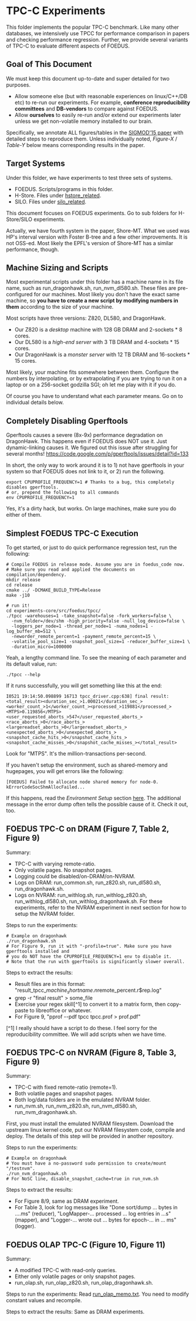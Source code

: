 TPC-C Experiments
=================================
This folder implements the popular TPC-C benchmark.
Like many other databases, we intensively use TPCC for performance comparison in papers
and checking performance regression. Further, we provide several variants of TPC-C
to evaluate different aspects of FOEDUS.


Goal of This Document
-----------------
We must keep this document up-to-date and super detailed for two purposes.

* Allow someone else (but with reasonable experiences on linux/C++/DB etc) to re-run our
experiments. For example, **conference reproducibility committees** and **DB-vendors** to compare
against FOEDUS.
* Allow **ourselves** to easily re-run and/or extend our experiments later unless we get
non-volatile memory installed to our brain.

Specifically, we annotate ALL figures/tables in
the [SIGMOD'15 paper](http://www.hpl.hp.com/techreports/2015/HPL-2015-37.pdf)
with detailed steps to reproduce them. Unless individually noted,
*Figure-X* / *Table-Y* below means corresponding results in the paper.


Target Systems
-----------------
Under this folder, we have experiments to test three sets of systems.

* FOEDUS. Scripts/programs in this folder.
* H-Store. Files under [hstore_related](hstore_related).
* SILO. Files under [silo_related](silo_related).

This document focuses on FOEDUS experiments. Go to sub folders for H-Store/SILO experiments.

Actually, we have fourth system in the paper, Shore-MT.
What we used was HP's interval version with Foster B-tree and a few other improvements.
It is not OSS-ed. Most likely the EPFL's version of Shore-MT has a similar performance, though.

Machine Sizing and Scripts
-----------------
Most experimental scripts under this folder has a machine name in its file name,
such as run_dragonhawk.sh, run_nvm_dl580.sh. These files are pre-configured for
our machines. Most likely you don't have the exact same machine,
so **you have to create a new script by modifying numbers in them** according to the size of your
machine.

Most scripts have three versions: Z820, DL580, and DragonHawk.

* Our Z820 is a *desktop* machine with 128 GB DRAM and 2-sockets * 8 cores.
* Our DL580 is a *high-end server* with 3 TB DRAM and 4-sockets * 15 cores.
* Our DragonHawk is a *monster server* with 12 TB DRAM and 16-sockets * 15 cores.

Most likely, your machine fits somewhere between them.
Configure the numbers by interpolating, or by extrapolating if you are trying to run it on a
laptop or on a 256-socket godzilla SGI; oh let me play with it if you do.

Of course you have to understand what each parameter means. Go on to individual details below.


Completely Disabling Gperftools
-----------------
Gperftools causes a severe (8x-9x) performance degradation on DragonHawk.
This happens even if FOEDUS does NOT use it. Just dynamic-linking causes it.
We figured out this issue after struggling for several months!
  https://code.google.com/p/gperftools/issues/detail?id=133

In short, the only way to work around it is to 1) not have gperftools in your system so that
FOEDUS does not link to it, or 2) run the following.

    export CPUPROFILE_FREQUENCY=1 # Thanks to a bug, this completely disables gperftools.
    # or, prepend the following to all commands
    env CPUPROFILE_FREQUENCY=1

Yes, it's a dirty hack, but works. On large machines, make sure you do either of them.


Simplest FOEDUS TPC-C Execution
-----------------
To get started, or just to do quick performance regression test, run the following:

    # Compile FOEDUS in release mode. Assume you are in foedus_code now.
    # Make sure you read and applied the documents on compilation/dependency.
    mkdir release
    cd release
    cmake ../ -DCMAKE_BUILD_TYPE=Release
    make -j10

    # run it!
    cd experiments-core/src/foedus/tpcc/
    ./tpcc -warehouses=1 -take_snapshot=false -fork_workers=false \
      -nvm_folder=/dev/shm -high_priority=false -null_log_device=false \
      -loggers_per_node=1 -thread_per_node=1 -numa_nodes=1 -log_buffer_mb=512 \
      -neworder_remote_percent=1 -payment_remote_percent=15 \
      -volatile_pool_size=1 -snapshot_pool_size=1 -reducer_buffer_size=1 \
      -duration_micro=1000000

Yeah, a lengthy command line. To see the meaning of each parameter and its default value, run:

    ./tpcc --help

If it runs successfully, you will get something like this at the end:

    I0521 19:14:50.098899 16713 tpcc_driver.cpp:638] final result:<total_result><duration_sec_>1.00021</duration_sec_><worker_count_>1</worker_count_><processed_>119881</processed_><MTPS>0.119856</MTPS><user_requested_aborts_>547</user_requested_aborts_><race_aborts_>0</race_aborts_><largereadset_aborts_>0</largereadset_aborts_><unexpected_aborts_>0</unexpected_aborts_><snapshot_cache_hits_>0</snapshot_cache_hits_><snapshot_cache_misses_>0</snapshot_cache_misses_></total_result>

Look for "MTPS". It's the million-transactions per-second.

If you haven't setup the environment, such as shared-memory and hugepages, you will
get errors like the following:

    [FOEDUS] Failed to allocate node shared memory for node-0. kErrorCodeSocShmAllocFailed...

If this happens, read the *Environment Setup* section
[here](https://github.com/hkimura/foedus_code/tree/master/foedus-core).
The additional message in the error dump often tells the possible cause of it. Check it out, too.


FOEDUS TPC-C on DRAM (Figure 7, Table 2, Figure 9)
-----------------
Summary:

* TPC-C with varying remote-ratio.
* Only volatile pages. No snapshot pages.
* Logging could be disabled/on-DRAM/on-NVRAM.
* Logs on DRAM: run_common.sh, run_z820.sh, run_dl580.sh, run_dragonhawk.sh.
* Logs on NVRAM: run_withlog.sh, run_withlog_z820.sh, run_withlog_dl580.sh, run_withlog_dragonhawk.sh.
For these experiments, refer to the NVRAM experiment in next section for how to setup the NVRAM
folder.

Steps to run the experiments:

    # Example on dragonhawk
    ./run_dragonhawk.sh
    # For Figure 9, run it with "-profile=true". Make sure you have gperftools installed and
    # you do NOT have the CPUPROFILE_FREQUENCY=1 env to disable it.
    # Note that the run with gperftools is significantly slower overall.

Steps to extract the results:

* Result files are in this format: "result_tpcc_$machine_shortname.n$remote_percent.r$rep.log"
* grep -r "final result" > some_file
* Exercise your regex skill[^1] to convert it to a matrix form, then copy-paste to libreoffice or
whatever.
* For Figure 9, "pprof --pdf tpcc tpcc.prof > prof.pdf"

[^1] I really should have a script to do these. I feel sorry for the reproducibility committee.
We will add scripts when we have time.


FOEDUS TPC-C on NVRAM (Figure 8, Table 3, Figure 9)
-----------------
Summary:

* TPC-C with fixed remote-ratio (remote=1).
* Both volatile pages and snapshot pages.
* Both log/data folders are in the emulated NVRAM folder.
* run_nvm.sh, run_nvm_z820.sh, run_nvm_dl580.sh, run_nvm_dragonhawk.sh.


First, you must install the emulated NVRAM filesystem.
Download the upstream linux kernel code, put our NVRAM filesystem code, compile and deploy.
The details of this step will be provided in another repository.

Steps to run the experiments:

    # Example on dragonhawk
    # You must have a no-password sudo permission to create/mount "/testnvm".
    ./run_nvm_dragonhawk.sh
    # For NoSC line, disable_snapshot_cache=true in run_nvm.sh

Steps to extract the results:

* For Figure 8/9, same as DRAM experiment.
* For Table 3, look for log messages like "Done sort/dump ... bytes in ....ms" (reducer),
"LogMapper-... processed ... log entries in ...s" (mapper), and
"Logger-... wrote out ... bytes for epoch-... in ... ms" (logger).


FOEDUS OLAP TPC-C (Figure 10, Figure 11)
-----------------

Summary:

* A modified TPC-C with read-only queries.
* Either only volatile pages or only snapshot pages.
* run_olap.sh, run_olap_z820.sh, run_olap_dragonhawk.sh.


Steps to run the experiments: Read [run_olap_memo.txt](run_olap_memo.txt).
You need to modify constant values and recompile.

Steps to extract the results: Same as DRAM experiments.
